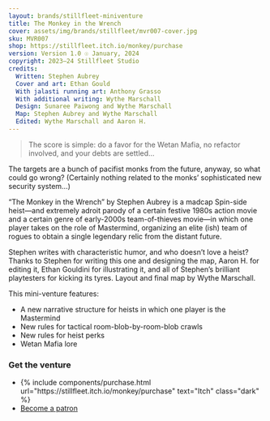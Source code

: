 ```yaml
---
layout: brands/stillfleet-miniventure
title: The Monkey in the Wrench
cover: assets/img/brands/stillfleet/mvr007-cover.jpg
sku: MVR007
shop: https://stillfleet.itch.io/monkey/purchase
version: Version 1.0 ☉ January, 2024
copyright: 2023–24 Stillfleet Studio
credits:
  Written: Stephen Aubrey
  Cover and art: Ethan Gould
  With jalasti running art: Anthony Grasso
  With additional writing: Wythe Marschall
  Design: Sunaree Paiwong and Wythe Marschall
  Map: Stephen Aubrey and Wythe Marschall
  Edited: Wythe Marschall and Aaron H.
---
```


> The score is simple: do a favor for the Wetan Mafia, no refactor involved, and your debts are settled…

The targets are a bunch of pacifist monks from the future, anyway, so what could go wrong? (Certainly nothing related to the monks’ sophisticated new security system…)

“The Monkey in the Wrench” by Stephen Aubrey is a madcap Spin-side heist—and extremely adroit parody of a certain festive 1980s action movie and a certain genre of early-2000s team-of-thieves movie—in which one player takes on the role of Mastermind, organizing an elite (ish) team of rogues to obtain a single legendary relic from the distant future.

Stephen writes with characteristic humor, and who doesn’t love a heist? Thanks to Stephen for writing this one and designing the map, Aaron H. for editing it, Ethan Gouldini for illustrating it, and all of Stephen’s brilliant playtesters for kicking its tyres. Layout and final map by Wythe Marschall.

This mini-venture features:

- A new narrative structure for heists in which one player is the Mastermind
- New rules for tactical room-blob-by-room-blob crawls
- New rules for heist perks
- Wetan Mafia lore


### Get the venture

<ul class="rowlist">
  <li>
    {% include components/purchase.html url="https://stillfleet.itch.io/monkey/purchase" text="Itch" class="dark" %}
  </li>
  <li>
    <a href="https://www.patreon.com/stillfleet?fan_landing=true" class="external patreon dark">Become a patron</a>
  </li>
</ul>